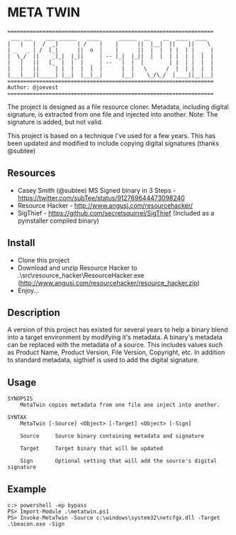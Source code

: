 # META TWIN

```
=================================================================
 ___ ___    ___ ______   ____      ______  __    __  ____  ____
|   |   |  /  _]      | /    |    |      ||  |__|  ||    ||    \
| _   _ | /  [_|      ||  o  |    |      ||  |  |  | |  | |  _  |
|  \_/  ||    _]_|  |_||     | -- |_|  |_||  |  |  | |  | |  |  |
|   |   ||   [_  |  |  |  _  | --   |  |  |        | |  | |  |  |
|   |   ||     | |  |  |  |  |      |  |   \      /  |  | |  |  |
|___|___||_____| |__|  |__|__|      |__|    \_/\_/  |____||__|__|
=================================================================
Author: @joevest
=================================================================
```

The project is designed as a file resource cloner.  Metadata, including digital signature, is extracted from one file and injected into another.
Note: The signature is added, but not valid.  

This project is based on a technique I've used for a few years.  This has been updated and modified to include copying digital signatures (thanks @subtee)

## Resources

 - Casey Smith (@subtee) MS Signed binary in 3 Steps - https://twitter.com/subTee/status/912769644473098240
 - Resource Hacker - http://www.angusj.com/resourcehacker/
 - SigThief - https://github.com/secretsquirrel/SigThief  (Included as a pyinstaller compiled binary)

## Install
 
 - Clone this project
 - Download and unzip Resource Hacker to .\src\resource_hacker\ResourceHacker.exe (http://www.angusj.com/resourcehacker/resource_hacker.zip)
 - Enjoy...

## Description

A version of this project has existed for several years to help a binary blend into a target environment by modifying it's metadata.  A binary's metadata can be replaced with the metadata of a source.  This includes values such as Product Name, Product Version, File Version, Copyright, etc.  In addition to standard metadata, sigthief is used to add the digital signature.  

## Usage

```
SYNOPSIS
    MetaTwin copies metadata from one file ane inject into another.

SYNTAX
    MetaTwin [-Source] <Object> [-Target] <Object> [-Sign] 

    Source     Source binary containing metadata and signature
    
    Target     Target binary that will be updated

    Sign       Optional setting that will add the source's digital signature   

```

## Example

```
c:> powershell -ep bypass
PS> Import-Module .\metatwin.ps1
PS> Invoke-MetaTwin -Source c:\windows\system32\netcfgx.dll -Target .\beacon.exe -Sign
```
